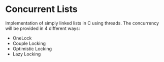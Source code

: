 # Concurrent Lists

Implementation of simply linked lists in C using threads. The concurrency will be provided in 4 different ways:
- OneLock
- Couple Locking
- Optimistic Locking
- Lazy Locking